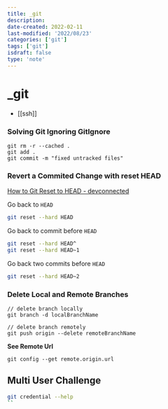 ```yaml
---
title: _git
description:
date-created: 2022-02-11
last-modified: '2022/08/23'
categories: ['git']
tags: ['git']
isdraft: false
type: 'note'
---
```


# \_git


- [[ssh]]

### Solving Git Ignoring GitIgnore

```shell
git rm -r --cached .
git add .
git commit -m "fixed untracked files"

```

### Revert a Commited Change with reset HEAD

[How to Git Reset to HEAD - devconnected](https://devconnected.com/how-to-git-reset-to-head)


Go back to `HEAD`
```sh
git reset --hard HEAD
```

Go back to commit before `HEAD`
```sh 
git reset --hard HEAD^
git reset --hard HEAD~1
```

Go back two commits before `HEAD`
```sh 
git reset --hard HEAD~2
```

### Delete Local and Remote Branches

```shell
// delete branch locally
git branch -d localBranchName

// delete branch remotely
git push origin --delete remoteBranchName
```

**See Remote Url**

```shell
git config --get remote.origin.url
```

## Multi User Challenge

```sh
git credential --help
``
```

